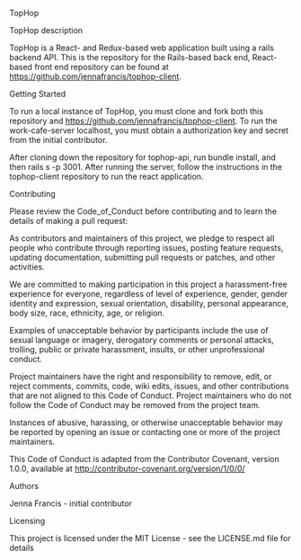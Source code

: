 TopHop

TopHop description

TopHop is a React- and Redux-based web application built using a rails backend API. This is the repository for the Rails-based back end, React-based front end repository can be found at https://github.com/jennafrancis/tophop-client.

Getting Started

To run a local instance of TopHop, you must clone and fork both this repository and https://github.com/jennafrancis/tophop-client. To run the work-cafe-server localhost, you must obtain a authorization key and secret from the initial contributor.

After cloning down the repository for tophop-api, run bundle install, and then rails s -p 3001. After running the server, follow the instructions in the tophop-client repository to run the react application.

Contributing

Please review the Code_of_Conduct before contributing and to learn the details of making a pull request:

As contributors and maintainers of this project, we pledge to respect all people who contribute through reporting issues, posting feature requests, updating documentation, submitting pull requests or patches, and other activities.

We are committed to making participation in this project a harassment-free experience for everyone, regardless of level of experience, gender, gender identity and expression, sexual orientation, disability, personal appearance, body size, race, ethnicity, age, or religion.

Examples of unacceptable behavior by participants include the use of sexual language or imagery, derogatory comments or personal attacks, trolling, public or private harassment, insults, or other unprofessional conduct.

Project maintainers have the right and responsibility to remove, edit, or reject comments, commits, code, wiki edits, issues, and other contributions that are not aligned to this Code of Conduct. Project maintainers who do not follow the Code of Conduct may be removed from the project team.

Instances of abusive, harassing, or otherwise unacceptable behavior may be reported by opening an issue or contacting one or more of the project maintainers.

This Code of Conduct is adapted from the Contributor Covenant, version 1.0.0, available at http://contributor-covenant.org/version/1/0/0/

Authors

Jenna Francis - initial contributor

Licensing

This project is licensed under the MIT License - see the LICENSE.md file for details
